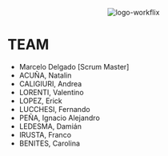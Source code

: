 <p align="center">
 <img src="https://i.ibb.co/0tpbGxN/logo-workflix.png" alt="logo-workflix"></a>
</p>

# TEAM

- Marcelo Delgado [Scrum Master]
- ACUÑA, Natalin
- CALIGIURI, Andrea
- LORENTI, Valentino
- LOPEZ, Erick
- LUCCHESI, Fernando
- PEÑA, Ignacio Alejandro
- LEDESMA, Damián
- IRUSTA, Franco
- BENITES, Carolina
